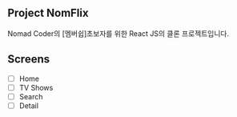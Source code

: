 ## Project NomFlix
Nomad Coder의 [멤버쉽]초보자를 위한 React JS의 클론 프로젝트입니다.

## Screens

- [ ] Home
- [ ] TV Shows
- [ ] Search
- [ ] Detail